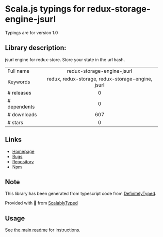 
# Scala.js typings for redux-storage-engine-jsurl

Typings are for version 1.0

## Library description:
jsurl engine for redux-store. Store your state in the url hash.

|                    |                 |
| ------------------ | :-------------: |
| Full name          | redux-storage-engine-jsurl |
| Keywords           | redux, redux-storage, redux-storage-engine, jsurl |
| # releases         | 0 |
| # dependents       | 0 |
| # downloads        | 607 |
| # stars            | 0 |

## Links
- [Homepage](https://github.com/axe312ger/redux-storage-engine-jsurl#readme)
- [Bugs](https://github.com/axe312ger/redux-storage-engine-jsurl/issues)
- [Repository](https://github.com/axe312ger/redux-storage-engine-jsurl)
- [Npm](https://www.npmjs.com/package/redux-storage-engine-jsurl)
    


## Note
This library has been generated from typescript code from [DefinitelyTyped](https://definitelytyped.org).

Provided with :purple_heart: from [ScalablyTyped](https://github.com/oyvindberg/ScalablyTyped)

## Usage
See [the main readme](../../readme.md) for instructions.


